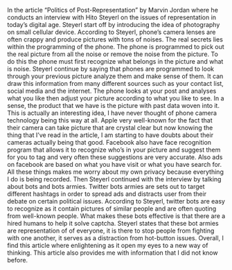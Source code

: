 In the article “Politics of Post-Representation” by Marvin Jordan where he conducts an interview with Hito Steyerl on the issues of 
  representation in today’s digital age. Steyerl start off by introducing the idea of photography on small cellular device. According to 
  Steyerl, phone’s camera lenses are often crappy and produce pictures with tons of noises. The real secrets lies within the programming 
  of the phone. The phone is programmed to pick out the real picture from all the noise or remove the noise from the picture. To do this 
  the phone must first recognize what belongs in the picture and what is noise. Steyerl continue by saying that phones are programmed to 
  look through your previous picture analyze them and make sense of them. It can draw this information from many different sources such as
  your contact list, social media and the internet. The phone looks at your post and analyses what you like then adjust your picture 
  according to what you like to see. In a sense, the product that we have is the picture with past data woven into it. This is actually an 
  interesting idea, I have never thought of phone camera technology being this way at all. Apple very well-known for the fact that their 
  camera can take picture that are crystal clear but now knowing the thing that I’ve read in the article, I am starting to have doubts 
  about their cameras actually being that good. Facebook also have face recognition program that allows it to recognize who’s in your 
  picture and suggest them for you to tag and very often these suggestions are very accurate. Also ads on facebook are based on what you 
  have visit or what you have search for. All these things makes me worry about my own privacy because everything I do is being recorded. 
  Then Steyerl continued with the interview by talking about bots and bots armies. Twitter bots armies are sets out to target different 
  hashtags in order to spread ads and distracts user from their debate on certain political issues. According to Steyerl, twitter bots are 
  easy to recognize as it contain pictures of similar people and are often quoting from well-known people. What makes these bots effective 
  is that there are a hired humans to help it solve captcha. Steyerl states that these bot armies are representation of of everyone, it is 
  there to stop people from fighting with one another, it serves as a distraction from hot-button issues. Overall, I find this article 
  where enlightening as it open my eyes to a new way of thinking. This article also provides me with information that I did not know before. 
